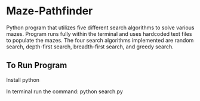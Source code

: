 # Maze-Pathfinder
Python program that utilizes five different search algorithms to solve various mazes. Program runs fully within the terminal and uses hardcoded text files to populate the mazes. The four search algorithms implemented are random search, depth-first search, breadth-first search, and greedy search.

## To Run Program
Install python

In terminal run the command: python search.py

